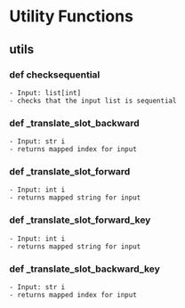 # Utility Functions

## utils

### def checksequential
	- Input: list[int]
	- checks that the input list is sequential

### def \_translate_slot_backward
	- Input: str i
	- returns mapped index for input

### def \_translate_slot_forward
	- Input: int i
	- returns mapped string for input

### def \_translate_slot_forward_key
	- Input: int i
	- returns mapped string for input

### def \_translate_slot_backward_key
	- Input: str i
	- returns mapped index for input